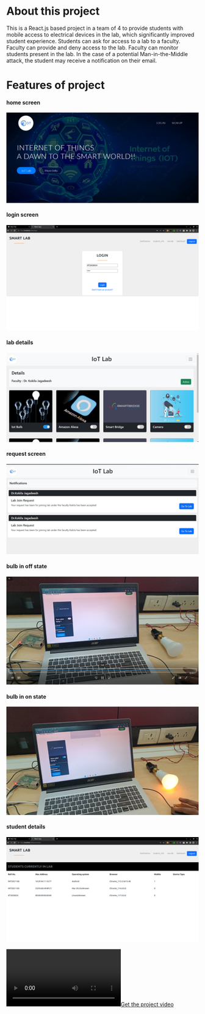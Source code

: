 # About this project
This is a React.js based project in a team of 4 to provide students with mobile access to electrical devices in the lab, which significantly improved student experience.
Students can ask for access to a lab to a faculty. Faculty can provide and deny access to the lab.
Faculty can monitor students present in the lab.
In the case of a potential Man-in-the-Middle attack, the student may receive a notification on their email.


# Features of project

#### home screen
![alt text](./images/img1.jfif)

#### login screen
![alt text](./images/login.png)

#### lab details
![alt text](./images/img3.jfif)

#### request screen
![alt text](./images/img2.jfif)

#### bulb in off state
![alt text](./images/img4.png)


#### bulb in on state
![alt text](./images/img5.png)


#### student details
![alt text](./images/studentdetails.png)

[![Get the project video](./images/project_video.mp4)](./images/project_video.mp4)
